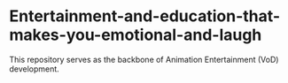 # Entertainment-and-education-that-makes-you-emotional-and-laugh
This repository serves as the backbone of Animation Entertainment (VoD) development.
